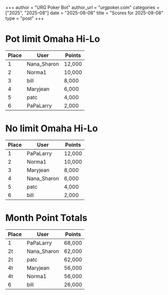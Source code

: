 +++
author = "URG Poker Bot"
author_url = "urgpoker.com"
categories = ["2025", "2025-08"]
date = "2025-08-08"
title = "Scores for 2025-08-08"
type = "post"
+++
# Pot limit Omaha Hi-Lo

| Place | User | Points |
|-------|------|--------|
| 1 | Nana_Sharon | 12,000 |
| 2 | Norma1 | 10,000 |
| 3 | bill | 8,000 |
| 4 | Maryjean | 6,000 |
| 5 | patc | 4,000 |
| 6 | PaPaLarry | 2,000 |

# No limit Omaha Hi-Lo

| Place | User | Points |
|-------|------|--------|
| 1 | PaPaLarry | 12,000 |
| 2 | Norma1 | 10,000 |
| 3 | Maryjean | 8,000 |
| 4 | Nana_Sharon | 6,000 |
| 5 | patc | 4,000 |
| 6 | bill | 2,000 |

# Month Point Totals

| Place | User | Points |
|-------|------|--------|
| 1 | PaPaLarry | 68,000 |
| 2t | Nana_Sharon | 62,000 |
| 2t | patc | 62,000 |
| 4t | Maryjean | 56,000 |
| 4t | Norma1 | 56,000 |
| 6 | bill | 26,000 |
